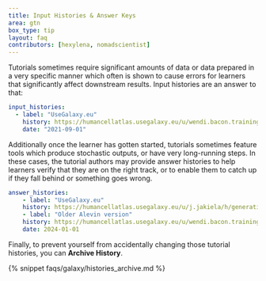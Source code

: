 ```yaml
---
title: Input Histories & Answer Keys
area: gtn
box_type: tip
layout: faq
contributors: [hexylena, nomadscientist]
---
```


Tutorials sometimes require significant amounts of data or data prepared in a very specific manner which often is shown to cause errors for learners that significantly affect downstream results. Input histories are an answer to that:

```yaml
input_histories:
  - label: "UseGalaxy.eu"
    history: https://humancellatlas.usegalaxy.eu/u/wendi.bacon.training/h/cs1pre-processing-with-alevin---input-1
    date: "2021-09-01"
```

Additionally once the learner has gotten started, tutorials sometimes feature tools which produce stochastic outputs, or have very long-running steps. In these cases, the tutorial authors may provide answer histories to help learners verify that they are on the right track, or to enable them to catch up if they fall behind or something goes wrong.

```yaml
answer_histories:
    - label: "UseGalaxy.eu"
    history: https://humancellatlas.usegalaxy.eu/u/j.jakiela/h/generating-a-single-cell-matrix-using-alevin-3
    - label: "Older Alevin version"
    history: https://humancellatlas.usegalaxy.eu/u/wendi.bacon.training/h/cs1pre-processing-with-alevin---answer-key
    date: 2024-01-01
```

Finally, to prevent yourself from accidentally changing those tutorial histories, you can **Archive History**.

{% snippet faqs/galaxy/histories_archive.md %}
